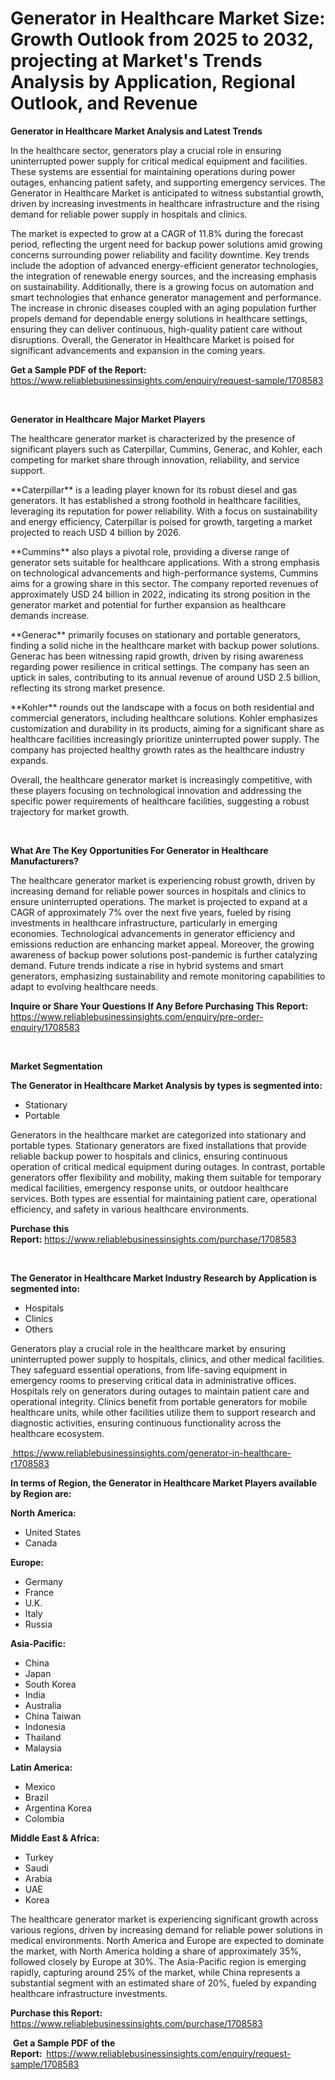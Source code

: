 <p><h1>Generator in Healthcare Market Size: Growth Outlook from 2025 to 2032, projecting at Market's Trends Analysis by Application, Regional Outlook, and Revenue</h1></p><p><strong>Generator in Healthcare Market Analysis and Latest Trends</strong></p>
<p><p>In the healthcare sector, generators play a crucial role in ensuring uninterrupted power supply for critical medical equipment and facilities. These systems are essential for maintaining operations during power outages, enhancing patient safety, and supporting emergency services. The Generator in Healthcare Market is anticipated to witness substantial growth, driven by increasing investments in healthcare infrastructure and the rising demand for reliable power supply in hospitals and clinics.</p><p>The market is expected to grow at a CAGR of 11.8% during the forecast period, reflecting the urgent need for backup power solutions amid growing concerns surrounding power reliability and facility downtime. Key trends include the adoption of advanced energy-efficient generator technologies, the integration of renewable energy sources, and the increasing emphasis on sustainability. Additionally, there is a growing focus on automation and smart technologies that enhance generator management and performance. The increase in chronic diseases coupled with an aging population further propels demand for dependable energy solutions in healthcare settings, ensuring they can deliver continuous, high-quality patient care without disruptions. Overall, the Generator in Healthcare Market is poised for significant advancements and expansion in the coming years.</p></p>
<p><strong>Get a Sample PDF of the Report:&nbsp;</strong> <a href="https://www.reliablebusinessinsights.com/enquiry/request-sample/1708583?utm_campaign=3129&utm_medium=2&utm_source=Github&utm_content=ia&utm_term=16042025&utm_id=generator-in-healthcare">https://www.reliablebusinessinsights.com/enquiry/request-sample/1708583</a></p>
<p>&nbsp;</p>
<p><strong>Generator in Healthcare Major Market Players</strong></p>
<p><p>The healthcare generator market is characterized by the presence of significant players such as Caterpillar, Cummins, Generac, and Kohler, each competing for market share through innovation, reliability, and service support.</p><p>**Caterpillar** is a leading player known for its robust diesel and gas generators. It has established a strong foothold in healthcare facilities, leveraging its reputation for power reliability. With a focus on sustainability and energy efficiency, Caterpillar is poised for growth, targeting a market projected to reach USD 4 billion by 2026.</p><p>**Cummins** also plays a pivotal role, providing a diverse range of generator sets suitable for healthcare applications. With a strong emphasis on technological advancements and high-performance systems, Cummins aims for a growing share in this sector. The company reported revenues of approximately USD 24 billion in 2022, indicating its strong position in the generator market and potential for further expansion as healthcare demands increase.</p><p>**Generac** primarily focuses on stationary and portable generators, finding a solid niche in the healthcare market with backup power solutions. Generac has been witnessing rapid growth, driven by rising awareness regarding power resilience in critical settings. The company has seen an uptick in sales, contributing to its annual revenue of around USD 2.5 billion, reflecting its strong market presence.</p><p>**Kohler** rounds out the landscape with a focus on both residential and commercial generators, including healthcare solutions. Kohler emphasizes customization and durability in its products, aiming for a significant share as healthcare facilities increasingly prioritize uninterrupted power supply. The company has projected healthy growth rates as the healthcare industry expands.</p><p>Overall, the healthcare generator market is increasingly competitive, with these players focusing on technological innovation and addressing the specific power requirements of healthcare facilities, suggesting a robust trajectory for market growth.</p></p>
<p>&nbsp;</p>
<p><strong>What Are The Key Opportunities For Generator in Healthcare Manufacturers?</strong></p>
<p><p>The healthcare generator market is experiencing robust growth, driven by increasing demand for reliable power sources in hospitals and clinics to ensure uninterrupted operations. The market is projected to expand at a CAGR of approximately 7% over the next five years, fueled by rising investments in healthcare infrastructure, particularly in emerging economies. Technological advancements in generator efficiency and emissions reduction are enhancing market appeal. Moreover, the growing awareness of backup power solutions post-pandemic is further catalyzing demand. Future trends indicate a rise in hybrid systems and smart generators, emphasizing sustainability and remote monitoring capabilities to adapt to evolving healthcare needs.</p></p>
<p><strong>Inquire or Share Your Questions If Any Before Purchasing This Report:</strong> <a href="https://www.reliablebusinessinsights.com/enquiry/pre-order-enquiry/1708583?utm_campaign=3129&utm_medium=2&utm_source=Github&utm_content=ia&utm_term=16042025&utm_id=generator-in-healthcare">https://www.reliablebusinessinsights.com/enquiry/pre-order-enquiry/1708583</a></p>
<p>&nbsp;</p>
<p><strong>Market Segmentation</strong></p>
<p><strong>The Generator in Healthcare Market Analysis by types is segmented into:</strong></p>
<p><ul><li>Stationary</li><li>Portable</li></ul></p>
<p><p>Generators in the healthcare market are categorized into stationary and portable types. Stationary generators are fixed installations that provide reliable backup power to hospitals and clinics, ensuring continuous operation of critical medical equipment during outages. In contrast, portable generators offer flexibility and mobility, making them suitable for temporary medical facilities, emergency response units, or outdoor healthcare services. Both types are essential for maintaining patient care, operational efficiency, and safety in various healthcare environments.</p></p>
<p><strong>Purchase this Report:&nbsp;</strong><a href="https://www.reliablebusinessinsights.com/purchase/1708583?utm_campaign=3129&utm_medium=2&utm_source=Github&utm_content=ia&utm_term=16042025&utm_id=generator-in-healthcare">https://www.reliablebusinessinsights.com/purchase/1708583</a></p>
<p>&nbsp;</p>
<p><strong>The Generator in Healthcare Market Industry Research by Application is segmented into:</strong></p>
<p><ul><li>Hospitals</li><li>Clinics</li><li>Others</li></ul></p>
<p><p>Generators play a crucial role in the healthcare market by ensuring uninterrupted power supply to hospitals, clinics, and other medical facilities. They safeguard essential operations, from life-saving equipment in emergency rooms to preserving critical data in administrative offices. Hospitals rely on generators during outages to maintain patient care and operational integrity. Clinics benefit from portable generators for mobile healthcare units, while other facilities utilize them to support research and diagnostic activities, ensuring continuous functionality across the healthcare ecosystem.</p></p>
<p><a href="https://www.reliablebusinessinsights.com/generator-in-healthcare-r1708583?utm_campaign=3129&utm_medium=2&utm_source=Github&utm_content=ia&utm_term=16042025&utm_id=generator-in-healthcare">&nbsp;https://www.reliablebusinessinsights.com/generator-in-healthcare-r1708583</a></p>
<p><strong>In terms of Region, the Generator in Healthcare Market Players available by Region are:</strong></p>
<p>
    <p> <strong> North America: </strong>
        <ul>
            <li>United States</li>
            <li>Canada</li>
        </ul>
        </p> 
    <p> <strong> Europe: </strong>
        <ul>
            <li>Germany</li>
            <li>France</li>
            <li>U.K.</li>
            <li>Italy</li>
            <li>Russia</li>
        </ul>
        </p> 
    <p> <strong> Asia-Pacific: </strong>
        <ul>
            <li>China</li>
            <li>Japan</li>
            <li>South Korea</li>
            <li>India</li>
            <li>Australia</li>
            <li>China Taiwan</li>
            <li>Indonesia</li>
            <li>Thailand</li>
            <li>Malaysia</li>
        </ul>
        </p> 
    <p> <strong> Latin America: </strong>
        <ul>
            <li>Mexico</li>
            <li>Brazil</li>
            <li>Argentina Korea</li>
            <li>Colombia</li>
        </ul>
        </p> 
    <p> <strong> Middle East & Africa: </strong>
        <ul>
            <li>Turkey</li>
            <li>Saudi</li>
            <li>Arabia</li>
            <li>UAE</li>
            <li>Korea</li>
        </ul>
    </p>
    </p>
<p><p>The healthcare generator market is experiencing significant growth across various regions, driven by increasing demand for reliable power solutions in medical environments. North America and Europe are expected to dominate the market, with North America holding a share of approximately 35%, followed closely by Europe at 30%. The Asia-Pacific region is emerging rapidly, capturing around 25% of the market, while China represents a substantial segment with an estimated share of 20%, fueled by expanding healthcare infrastructure investments.</p></p>
<p><strong>Purchase this Report: </strong><a href="https://www.reliablebusinessinsights.com/purchase/1708583?utm_campaign=3129&utm_medium=2&utm_source=Github&utm_content=ia&utm_term=16042025&utm_id=generator-in-healthcare">https://www.reliablebusinessinsights.com/purchase/1708583</a></p>
<p>&nbsp;<strong>Get a Sample PDF of the Report:&nbsp;&nbsp;</strong><a href="https://www.reliablebusinessinsights.com/enquiry/request-sample/1708583?utm_campaign=3129&utm_medium=2&utm_source=Github&utm_content=ia&utm_term=16042025&utm_id=generator-in-healthcare">https://www.reliablebusinessinsights.com/enquiry/request-sample/1708583</a></p>
<p><strong></strong></p>
<p><p></p><p></p><p></p></p>